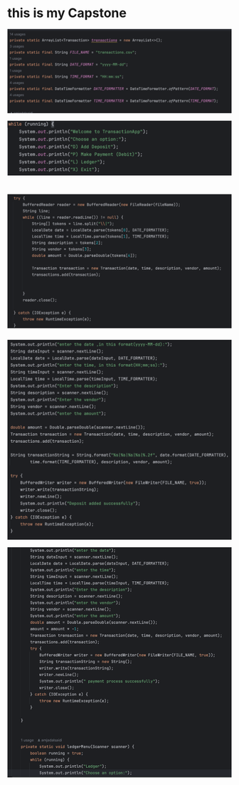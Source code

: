 # this is my Capstone

![mainMethods.png](mainMethods.png)

![Welcome.png](Welcome.png "Welcome To the Transaction")

# ![tryAndCatch.png](tryAndCatch.png)

![AddDeposit.png](AddDeposit.png)

![AddPayment.png](AddPayment.png)
